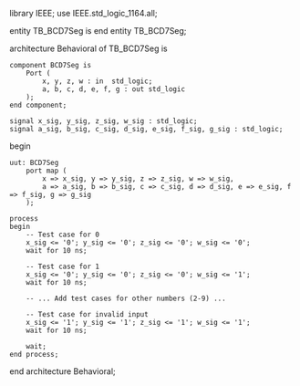 library IEEE;
use IEEE.std_logic_1164.all;

entity TB_BCD7Seg is
end entity TB_BCD7Seg;

architecture Behavioral of TB_BCD7Seg is

    component BCD7Seg is
        Port (
            x, y, z, w : in  std_logic;
            a, b, c, d, e, f, g : out std_logic
        );
    end component;

    signal x_sig, y_sig, z_sig, w_sig : std_logic;
    signal a_sig, b_sig, c_sig, d_sig, e_sig, f_sig, g_sig : std_logic;

begin

    uut: BCD7Seg 
        port map (
            x => x_sig, y => y_sig, z => z_sig, w => w_sig,
            a => a_sig, b => b_sig, c => c_sig, d => d_sig, e => e_sig, f => f_sig, g => g_sig
        );

    process
    begin
        -- Test case for 0
        x_sig <= '0'; y_sig <= '0'; z_sig <= '0'; w_sig <= '0'; 
        wait for 10 ns; 

        -- Test case for 1
        x_sig <= '0'; y_sig <= '0'; z_sig <= '0'; w_sig <= '1'; 
        wait for 10 ns; 

        -- ... Add test cases for other numbers (2-9) ...

        -- Test case for invalid input
        x_sig <= '1'; y_sig <= '1'; z_sig <= '1'; w_sig <= '1'; 
        wait for 10 ns; 

        wait; 
    end process;

end architecture Behavioral;
